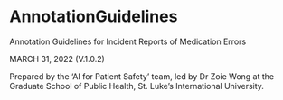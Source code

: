 # AnnotationGuidelines

Annotation Guidelines for Incident Reports of Medication Errors

MARCH 31, 2022 (V.1.0.2)

Prepared by the ‘AI for Patient Safety’ team, led by Dr Zoie Wong at the Graduate School of Public Health, St. Luke’s International University.
